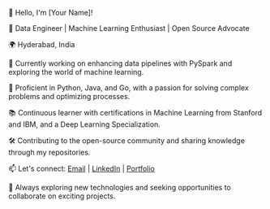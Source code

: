 👋 Hello, I'm [Your Name]!

🚀 Data Engineer | Machine Learning Enthusiast | Open Source Advocate

🌍 Hyderabad, India

💼 Currently working on enhancing data pipelines with PySpark and exploring the world of machine learning.

🔧 Proficient in Python, Java, and Go, with a passion for solving complex problems and optimizing processes.

📚 Continuous learner with certifications in Machine Learning from Stanford and IBM, and a Deep Learning Specialization.

🛠️ Contributing to the open-source community and sharing knowledge through my repositories.

📫 Let's connect: [Email](mailto:sriharisirisipalli0@gmail.com) | [LinkedIn](https://www.linkedin.com/in/sri-hari-sirisipalli) | [Portfolio](https://github.com/srihari-sirisipalli)

🌱 Always exploring new technologies and seeking opportunities to collaborate on exciting projects.
